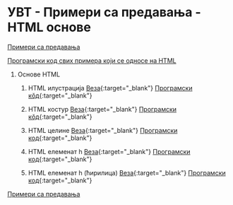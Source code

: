 # УВТ - Примери са предавања - HTML основе

 [Примери са предавања](../README.md)

[Програмски код свих примера који се односе на HTML](https://github.com/MatfUVIT/UVIT/tree/master/predavanja/primeri-html)

1. Основе HTML

    1. HTML илустрација [Веза](./zad03-01-01-ilustracija/index.html){:target="_blank"}  [Програмски кŏд](https://github.com/MatfUVIT/UVIT/blob/master/predavanja/primeri-html/p01-html-osnove/zad03-01-01-ilustracija/index.html){:target="_blank"}

    1. HTML костур [Веза](./zad03-01-02-html5-skeleton.html){:target="_blank"}  [Програмски кŏд](https://github.com/MatfUVIT/UVIT/blob/master/predavanja/primeri-html/p01-html-osnove/zad03-01-02-html5-skeleton.html){:target="_blank"}

    1. HTML целине [Веза](./zad03-01-03-html5-celine.html){:target="_blank"}  [Програмски код](https://github.com/MatfUVIT/UVIT/blob/master/predavanja/primeri-html/p01-html-osnove/zad03-01-03-html5-celine.html){:target="_blank"}

    1. HTML елеменат h [Веза](./zad03-01-04-elemenat-h.html){:target="_blank"}  [Програмски код](https://github.com/MatfUVIT/UVIT/blob/master/predavanja/primeri-html/p01-html-osnove/zad03-01-04-elemenat-h.html){:target="_blank"}

    1. HTML елеменат h (ћирилица) [Веза](./zad03-01-05-елеменат-h.html){:target="_blank"}  [Програмски код](https://github.com/MatfUVIT/UVIT/blob/master/predavanja/primeri-html/p01-html-osnove/zad03-01-05-елеменат-h.html){:target="_blank"}

[Примери са предавања](../README.md)
